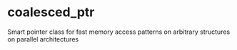 # coalesced_ptr
Smart pointer class for fast memory access patterns on arbitrary structures on parallel architectures
